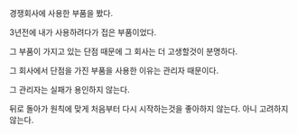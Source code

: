 경쟁회사에 사용한 부품을 봤다.

3년전에 내가 사용하려다가 접은 부품이었다.

그 부품이 가지고 있는 단점 때문에 그 회사는 더 고생할것이 분명하다.

그 회사에서 단점을 가진 부품을 사용한 이유는 관리자 때문이다.

그 관리자는 실패가 용인하지 않는다.

뒤로 돌아가 원칙에 맞게 처음부터 다시 시작하는것을 좋아하지 않는다. 아니 고려하지 않는다.
